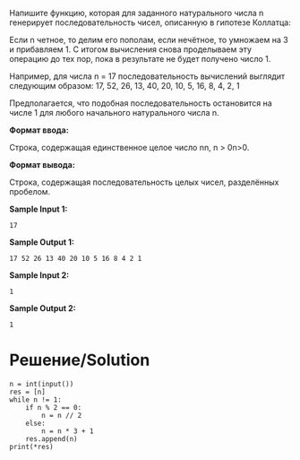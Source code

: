 Напишите функцию, которая для заданного натурального числа n генерирует последовательность чисел, описанную в гипотезе Коллатца:

Если n четное, то делим его пополам, если нечётное, то умножаем на 3 и прибавляем 1. С итогом вычисления снова проделываем эту операцию до тех пор, пока в результате не будет получено число 1.

Например, для числа n = 17 последовательность вычислений выглядит следующим образом:
17, 52, 26, 13, 40, 20, 10, 5, 16, 8, 4, 2, 1

Предполагается, что подобная последовательность остановится на числе 1 для любого начального натурального числа n. 

**Формат ввода:**

Строка, содержащая единственное целое число nn, n > 0n>0.

**Формат вывода:**

Строка, содержащая последовательность целых чисел, разделённых пробелом.

**Sample Input 1:**

`17`

**Sample Output 1:**

`17 52 26 13 40 20 10 5 16 8 4 2 1`

**Sample Input 2:**

`1`

**Sample Output 2:**

`1
`
# Решение/Solution

```
n = int(input())
res = [n]
while n != 1:
    if n % 2 == 0:
        n = n // 2
    else:
        n = n * 3 + 1
    res.append(n)
print(*res)
```